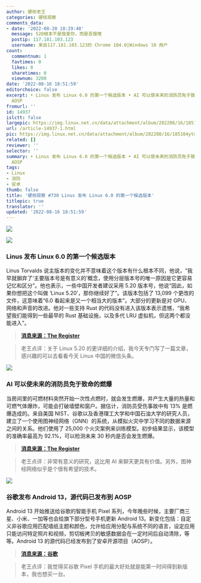 ```yaml
---
author: 硬核老王
categories: 硬核观察
comments_data:
- date: '2022-08-20 18:29:48'
  message: 520根本不是我爱你，而是吾饿哩
  postip: 117.181.103.123
  username: 来自117.181.103.123的 Chrome 104.0|Windows 10 用户
count:
  commentnum: 1
  favtimes: 0
  likes: 0
  sharetimes: 0
  viewnum: 3208
date: '2022-08-16 18:51:59'
editorchoice: false
excerpt: • Linus 发布 Linux 6.0 的第一个候选版本 • AI 可以使未来的消防员免于致命的燃爆 • 谷歌发布 Android 13，源代码已发布到
  AOSP
fromurl: ''
id: 14937
islctt: false
largepic: https://img.linux.net.cn/data/attachment/album/202208/16/185104ytmppkmuku6mprml.jpg
url: /article-14937-1.html
pic: https://img.linux.net.cn/data/attachment/album/202208/16/185104ytmppkmuku6mprml.jpg.thumb.jpg
related: []
reviewer: ''
selector: ''
summary: • Linus 发布 Linux 6.0 的第一个候选版本 • AI 可以使未来的消防员免于致命的燃爆 • 谷歌发布 Android 13，源代码已发布到
  AOSP
tags:
- Linux
- 消防
- 安卓
thumb: false
title: '硬核观察 #730 Linus 发布 Linux 6.0 的第一个候选版本'
titlepic: true
translator: ''
updated: '2022-08-16 18:51:59'
---
```


![](/data/attachment/album/202208/16/185104ytmppkmuku6mprml.jpg)


![](/data/attachment/album/202208/16/185114zjgtg5ne422csg2f.jpg)


### Linus 发布 Linux 6.0 的第一个候选版本


Linus Torvalds 说主版本的变化并不意味着这个版本有什么根本不同，他说，“我早就摒弃了‘主要版本号是有意义的’概念，使用分层版本号的唯一原因是它更容易记忆和区分”。他也表示，一些中国开发者建议采用 5.20 版本号，他说“因此，如果你想把这个叫做 ‘Linux 5.20’，那你继续好了”。该版本包括了 13,099 个更改的文件，这意味着“6.0 看起来是又一个相当大的版本”。大部分的更新是对 GPU、网络和声音的改进。他对一些支持 Rust 的代码没有进入该版本表示遗憾，“我希望我们能得到一些最早的 Rust 基础设施，以及多代 LRU 虚拟机，但这两个都没能进入”。



> 
> **[消息来源：The Register](https://www.theregister.com/2022/08/15/linux_60_debuts_missing_some/)**
> 
> 
> 



> 
> 老王点评：关于 Linux 5.20 的更详细的介绍，我今天专门写了一篇文章，感兴趣的可以去看看今天 Linux 中国的微信头条。
> 
> 
> 


![](/data/attachment/album/202208/16/185124k2rzybt2spp57s1t.jpg)


### AI 可以使未来的消防员免于致命的燃爆


当房间里的可燃材料突然开始一次性点燃时，就会发生燃爆，并产生大量的热量和可燃气体爆炸，可能会打破墙壁和窗户。据估计，消防员受伤事故中有 13% 是燃爆造成的。来自美国 NIST、谷歌以及香港理工大学和中国石油大学的研究人员，建立了一个使用图神经网络（GNN）的系统，从模拟火灾中学习不同的数据来源之间的关系。他们使用了 25,000 个火灾案例来训练模型。初步结果显示，该模型的准确率最高为 92.1%，可以检测未来 30 秒内是否会发生燃爆。



> 
> **[消息来源：The Register](https://www.theregister.com/2022/08/14/ai_firefighter_prediction/)**
> 
> 
> 



> 
> 老王点评：非常有意义的研究，这比用 AI 来聊天更具有价值。另外，图神经网络似乎是个很有希望的技术。
> 
> 
> 


![](/data/attachment/album/202208/16/185138np7a99cvd9d7actc.jpg)


### 谷歌发布 Android 13，源代码已发布到 AOSP


Android 13 开始推送给谷歌的智能手机 Pixel 系列，今年晚些时候，主要厂商三星、小米、一加等也会给旗下部分型号手机更新 Android 13。新变化包括：自定义非谷歌应用匹配墙纸主题和颜色，允许给应用分配与系统不同的语言，设定应用只能访问特定照片和视频，剪切板拷贝的敏感数据会在一定时间后自动清除，等等。Android 13 的源代码已经发布到了安卓开源项目（AOSP）。



> 
> **[消息来源：谷歌](https://blog.google/products/android/android-13/)**
> 
> 
> 



> 
> 老王点评：我觉得买谷歌 Pixel 手机的最大好处就是能第一时间得到新版本，我也想买一台。
> 
> 
>